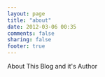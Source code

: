 ```yaml
---
layout: page
title: "about"
date: 2012-03-06 00:35
comments: false
sharing: false
footer: true
---
```


About This Blog and it's Author